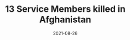 ---
title: 13 Service Members killed in Afghanistan
introduction: |
    A devastating attack on Thursday, August 26, 2021 outside of the Hamid Karzai International Airport in Kabul, Afghanistan, killed 13 U.S. service members: eleven Marines, one Navy Corpsman, and one Army Soldier. The attack was one of the deadliest days for American forces in the past decade of the 20-year war, and is criticized as one that could have been avoided had President Joe Biden not called for the disastrous timeline of the withdrawal from the region, which all military members were supporting under the name Operation Freedom's Sentinel.
date: 2021-08-26
layout: collection
permalink: /13-service-members/
collection: 13-service-members
show_excerpts: true 
sort_by: title
---